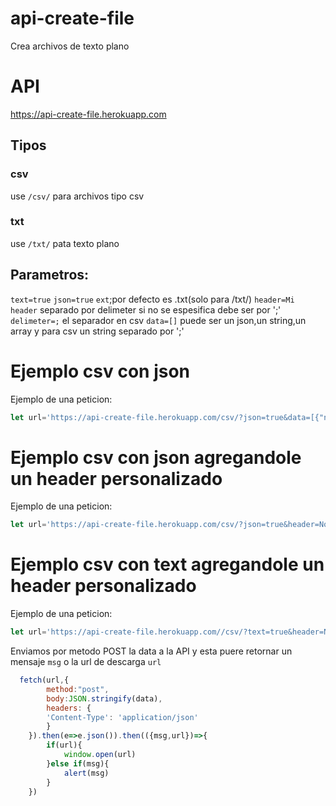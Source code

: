 # api-create-file
Crea archivos de texto plano 

# API
https://api-create-file.herokuapp.com

## Tipos 
### csv 
use `/csv/` para archivos tipo csv
### txt
use `/txt/` pata texto plano
## Parametros:
`text=true`
`json=true`
`ext`;por defecto es .txt(solo para /txt/)
`header=Mi header` separado por delimeter si no se espesifica debe ser por ';'
`delimeter=;` el separador en csv 
`data=[]` puede ser un json,un string,un array y para csv un string separado por ';'

# Ejemplo csv con json
Ejemplo de una peticion:

```js
let url='https://api-create-file.herokuapp.com/csv/?json=true&data=[{"nombre":"andres","apellido":"ortega"},{"nombre":"camilo","apellido":"hernandez"}]'

```

# Ejemplo csv con json agregandole un header personalizado
Ejemplo de una peticion:
```js
let url='https://api-create-file.herokuapp.com/csv/?json=true&header=Nombre Cliente;Apellido Cliente&data=[{"nombre":"andres","apellido":"ortega"},{"nombre":"camilo","apellido":"hernandez"}]'

```


# Ejemplo csv con text agregandole un header personalizado
Ejemplo de una peticion:
```js
let url='https://api-create-file.herokuapp.com//csv/?text=true&header=Nombre Cliente;Apellido Cliente&data=["andres;ortega","camilo;hernandez"]'

```
Enviamos por metodo POST la data a la API y esta puere retornar un mensaje `msg` o la url de descarga `url`
```js
  fetch(url,{
        method:"post",
        body:JSON.stringify(data),
        headers: {
        'Content-Type': 'application/json'
        }
    }).then(e=>e.json()).then(({msg,url})=>{
        if(url){
            window.open(url)
        }else if(msg){
            alert(msg)
        }
    })
```
